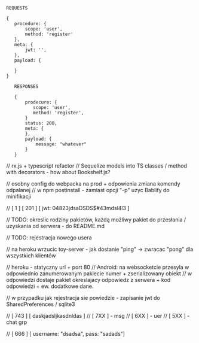     REQUESTS
    
    {
       procedure: {
           scope: 'user',
           method: 'register'
       },
       meta: {
           jwt: '',
       },
       payload: {
    
       }
    }
    
       RESPONSES
     
       {
           prodecure: {
              scope: 'user',
              method: 'register',
           }
           status: 200,
           meta: {
           },
           payload: {
               message: "whatever"
           }
       }
         
         
         
 // rx.js + typescript refactor
 // Sequelize models into TS classes / method with decorators - how about Bookshelf.js?

 // osobny config do webpacka na prod + odpowienia zmiana komendy odpalanej
 // w npm postinstall - zamiast opcji "-p" uzyc Bablify do minifikacji

 // [ 1 ] [ 201 ] [ jwt: 04823jdsaDSDS$#43mdsl4l3 ]


 // TODO: okreslic rodziny pakietów, każdą możliwy pakiet do przesłania / uzyskania od serwera - do README.md


 // TODO: rejestracja nowego usera

 // na heroku wrzucic toy-server - jak dostanie "ping" -> zwracac "pong" dla wszystkich klientów

 // heroku - statyczny url + port 80
 // Android: na websocketcie przesyla w odpowiednio zanumerowanym pakiecie numer + zserializowany obiekt
 // w odpowiedzi dostaje pakiet okreslajacy odpowiedz z serwera + kod odpowiedzi + ew. dodatkowe dane.

 // w przypadku jak rejestracja sie powiedzie - zapisanie jwt do SharedPreferences / sqlite3

  // [ 743 ] [ daskjadsljkasdnldas ]
  // [ 7XX ] - msg
  // [ 6XX ] - uer
  // [ 5XX ] - chat grp

  // [ 666 ] [ username: "dsadsa", pass: "sadads"]